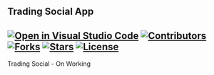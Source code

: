 ## Trading Social App  

[![Open in Visual Studio Code](https://img.shields.io/badge/Open%20in-VS%20Code-blue?logo=visualstudiocode)](https://vscode.dev)
[![Contributors](https://img.shields.io/badge/contributors-1-brightgreen)](#)
[![Forks](https://img.shields.io/badge/forks-0-blue)](#)
[![Stars](https://img.shields.io/badge/stars-1-yellow)](#)
[![License](https://img.shields.io/badge/license-GPL--3.0-orange)](https://opensource.org/licenses/GPL-3.0)
---

Trading Social - On Working

